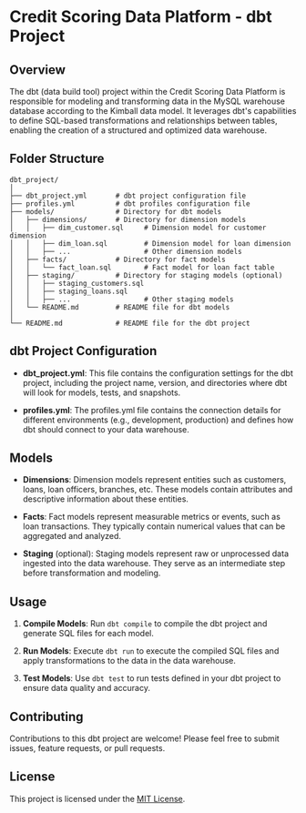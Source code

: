 # Credit Scoring Data Platform - dbt Project

## Overview

The dbt (data build tool) project within the Credit Scoring Data Platform is responsible for modeling and transforming data in the MySQL warehouse database according to the Kimball data model. It leverages dbt's capabilities to define SQL-based transformations and relationships between tables, enabling the creation of a structured and optimized data warehouse.

## Folder Structure

```
dbt_project/
│
├── dbt_project.yml       # dbt project configuration file
├── profiles.yml          # dbt profiles configuration file
├── models/               # Directory for dbt models
│   ├── dimensions/       # Directory for dimension models
│   │   ├── dim_customer.sql     # Dimension model for customer dimension
│   │   ├── dim_loan.sql         # Dimension model for loan dimension
│   │   ├── ...                  # Other dimension models
│   ├── facts/            # Directory for fact models
│   │   └── fact_loan.sql        # Fact model for loan fact table
│   ├── staging/          # Directory for staging models (optional)
│   │   ├── staging_customers.sql
│   │   ├── staging_loans.sql
│   │   ├── ...                  # Other staging models
│   └── README.md         # README file for dbt models
│
└── README.md             # README file for the dbt project
```

## dbt Project Configuration

- **dbt_project.yml**: This file contains the configuration settings for the dbt project, including the project name, version, and directories where dbt will look for models, tests, and snapshots.

- **profiles.yml**: The profiles.yml file contains the connection details for different environments (e.g., development, production) and defines how dbt should connect to your data warehouse.

## Models

- **Dimensions**: Dimension models represent entities such as customers, loans, loan officers, branches, etc. These models contain attributes and descriptive information about these entities.

- **Facts**: Fact models represent measurable metrics or events, such as loan transactions. They typically contain numerical values that can be aggregated and analyzed.

- **Staging** (optional): Staging models represent raw or unprocessed data ingested into the data warehouse. They serve as an intermediate step before transformation and modeling.

## Usage

1. **Compile Models**: Run `dbt compile` to compile the dbt project and generate SQL files for each model.

2. **Run Models**: Execute `dbt run` to execute the compiled SQL files and apply transformations to the data in the data warehouse.

3. **Test Models**: Use `dbt test` to run tests defined in your dbt project to ensure data quality and accuracy.

## Contributing

Contributions to this dbt project are welcome! Please feel free to submit issues, feature requests, or pull requests.

## License

This project is licensed under the [MIT License](../LICENSE).
